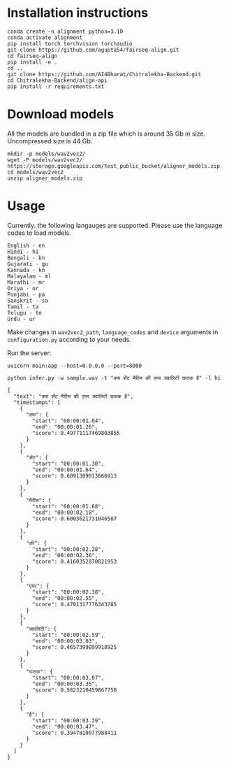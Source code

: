 # Installation instructions

```
conda create -n alignment python=3.10
conda activate alignment
pip install torch torchvision torchaudio
git clone https://github.com/agupta54/fairseq-align.git
cd fairseq-align
pip install -e .
cd ..
git clone https://github.com/AI4Bharat/Chitralekha-Backend.git
cd Chitralekha-Backend/align-api
pip install -r requirements.txt
```

# Download models 
All the models are bundled in a zip file which is around $35$ Gb in size. Uncompressed size is $44$ Gb.
```
mkdir -p models/wav2vec2/
wget -P models/wav2vec2/ https://storage.googleapis.com/test_public_bucket/aligner_models.zip
cd models/wav2vec2 
unzip aligner_models.zip
```

# Usage 
Currently. the following langauges are supported. Please use the language codes to load models.

```
English - en
Hindi - hi
Bengali - bn
Gujarati - gu
Kannada - kn
Malayalam - ml
Marathi - mr
Oriya - or
Punjabi - pa
Sanskrit - sa
Tamil - ta
Telugu - te
Urdu - ur
```
Make changes in  `wav2vec2_path`, `language_codes` and `device` arguments in  `configuration.py` according to your needs.

Run the server: 
```
uvicorn main:app --host=0.0.0.0 --port=8000   

python infer.py -w sample.wav -t "क्या सेंट मैरीस की एयर क्वालिटी घातक है" -l hi
```

```{json}
{
  "text": "क्या सेंट मैरीस की एयर क्वालिटी घातक है",
  "timestamps": [
    {
      "क्या": {
        "start": "00:00:01.04",
        "end": "00:00:01.26",
        "score": 0.49771117469803855
      }
    },
    {
      "सेंट": {
        "start": "00:00:01.30",
        "end": "00:00:01.64",
        "score": 0.6091309013666913
      }
    },
    {
      "मैरीस": {
        "start": "00:00:01.68",
        "end": "00:00:02.18",
        "score": 0.6003621731046587
      }
    },
    {
      "की": {
        "start": "00:00:02.28",
        "end": "00:00:02.36",
        "score": 0.4160352870821953
      }
    },
    {
      "एयर": {
        "start": "00:00:02.38",
        "end": "00:00:02.55",
        "score": 0.4701317776343785
      }
    },
    {
      "क्वालिटी": {
        "start": "00:00:02.59",
        "end": "00:00:03.03",
        "score": 0.4657399899918925
      }
    },
    {
      "घातक": {
        "start": "00:00:03.07",
        "end": "00:00:03.35",
        "score": 0.5823210459867758
      }
    },
    {
      "है": {
        "start": "00:00:03.39",
        "end": "00:00:03.47",
        "score": 0.3947810977988411
      }
    }
  ]
}
```